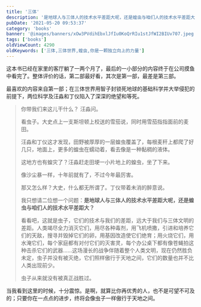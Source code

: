 ```yaml
---
title: '三体'
description: '是地球人与三体人的技术水平差距大呢，还是蝗虫与咱们人的技术水平差距大？'
pubDate: '2021-05-20 09:53:37'
category: 'books'
banner: '@images/banners/xOw3PVdihEbxlJfIu0KoQrRIu1stJfWI2BIUv707.jpeg'
tags: ['books']
oldViewCount: 4290
oldKeywords: ['三体,三体世界,蝗虫,你是一颗独立向上的力量']
---
```


这本书已经在家里的客厅躺了一两个月了，最后的一小部分的内容终于在公司摸鱼中看完了。整体评价的话，第二部最好看，其次是第一部，最差是第三部。

最喜欢的内容来自第一部；在三体世界用智子封锁死地球的基础科学并大举侵犯的前提下，两位科学及汪淼和丁仪陷入了深深的绝望和等死。

> 你带我们来这儿干什么？ 汪淼问。
>
> 看虫子。大史点上一支斯坦顿上校送的雪茄说，同时用雪茄指指面前的麦田。
>
> 汪淼和丁仪这才发现，田野被厚厚的一层蝗虫覆盖了，每根麦秆上都爬了好几只，地面上，更多的蝗虫在蠕动着，看去像是一种黏稠的液体。
>
> 这地方也有蝗灾了？汪淼赶走田埂一小片地上的蝗虫，坐了下来。
>
> 像沙尘暴一样，十年前就有了，不过今年最厉害。
>
> 那又怎么样？大史，什么都无所谓了。丁仪带着未消的醉意说。
>
> 我只想请二位想一个问题：**是地球人与三体人的技术水平差距大呢，还是蝗虫与咱们人的技术水平差距大？**
>
> 看看吧，这就是虫子，它们的技术与我们的差距，远大于我们与三体文明的差距。人类竭尽全力消灭它们，用尽各种毒剂，用飞机喷撒，引进和培养它们的天敌，搜寻并毁掉它们的卵，用基因改造使它们绝育；用火烧它们，用水淹它们，每个家庭都有对付它们的灭害灵，每个办公桌下都有像苍蝇拍这种击杀它们的武器……这场漫长的战争伴随着整个人类文明，现在仍然胜负未定，虫子并没有被灭绝，它们照样傲行于天地之间，它们的数量也并不比人类出现前少。
>
> 虫子从来就没有被真正战胜过。

当我看到这里的时候，十分震惊。是啊，就算比你再优秀的人，也不是可望不可及的；只要你在一点点的进步，终将会像虫子一样傲行于天地之间。
